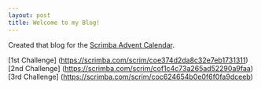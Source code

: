 ```yaml
---
layout: post
title: Welcome to my Blog!
---
```


Created that blog for the [Scrimba Advent Calendar](https://scrimba.com/learn/adventcalendar).

[1st Challenge] (https://scrimba.com/scrim/coe374d2da8c32e7eb1731311)
[2nd Challenge] (https://scrimba.com/scrim/cof1c4c73a265ad52290a9faa)
[3rd Challenge] (https://scrimba.com/scrim/coc624654b0e0f6f0fa9dceeb)
